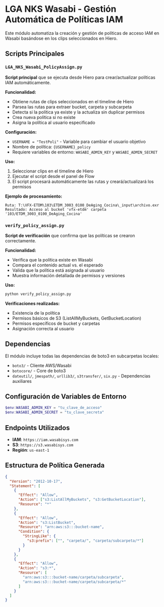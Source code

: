 # LGA NKS Wasabi - Gestión Automática de Políticas IAM

Este módulo automatiza la creación y gestión de políticas de acceso IAM en Wasabi basándose en los clips seleccionados en Hiero.

## Scripts Principales

### `LGA_NKS_Wasabi_PolicyAssign.py`
**Script principal** que se ejecuta desde Hiero para crear/actualizar políticas IAM automáticamente.

**Funcionalidad:**
- Obtiene rutas de clips seleccionados en el timeline de Hiero
- Parsea las rutas para extraer bucket, carpeta y subcarpeta
- Detecta si la política ya existe y la actualiza sin duplicar permisos
- Crea nueva política si no existe
- Asigna la política al usuario especificado

**Configuración:**
- `USERNAME = "TestPoli"` - Variable para cambiar el usuario objetivo
- Nombre de política: `{USERNAME}_policy`
- Requiere variables de entorno: `WASABI_ADMIN_KEY` y `WASABI_ADMIN_SECRET`

**Uso:**
1. Seleccionar clips en el timeline de Hiero
2. Ejecutar el script desde el panel de Flow
3. El script procesará automáticamente las rutas y creará/actualizará los permisos

**Ejemplo de procesamiento:**
```
Ruta: T:\VFX-ETDM\103\ETDM_3003_0100_DeAging_Cocina\_input\archivo.exr
Resultado: Acceso al bucket 'vfx-etdm' carpeta '103/ETDM_3003_0100_DeAging_Cocina'
```

### `verify_policy_assign.py`
**Script de verificación** que confirma que las políticas se crearon correctamente.

**Funcionalidad:**
- Verifica que la política existe en Wasabi
- Compara el contenido actual vs. el esperado
- Valida que la política está asignada al usuario
- Muestra información detallada de permisos y versiones

**Uso:**
```bash
python verify_policy_assign.py
```

**Verificaciones realizadas:**
- Existencia de la política
- Permisos básicos de S3 (ListAllMyBuckets, GetBucketLocation)
- Permisos específicos de bucket y carpetas
- Asignación correcta al usuario

## Dependencias

El módulo incluye todas las dependencias de boto3 en subcarpetas locales:
- `boto3/` - Cliente AWS/Wasabi
- `botocore/` - Core de boto3
- `dateutil/`, `jmespath/`, `urllib3/`, `s3transfer/`, `six.py` - Dependencias auxiliares

## Configuración de Variables de Entorno

```powershell
$env:WASABI_ADMIN_KEY = "tu_clave_de_acceso"
$env:WASABI_ADMIN_SECRET = "tu_clave_secreta"
```

## Endpoints Utilizados

- **IAM**: `https://iam.wasabisys.com`
- **S3**: `https://s3.wasabisys.com`
- **Región**: `us-east-1`

## Estructura de Política Generada

```json
{
  "Version": "2012-10-17",
  "Statement": [
    {
      "Effect": "Allow",
      "Action": ["s3:ListAllMyBuckets", "s3:GetBucketLocation"],
      "Resource": "*"
    },
    {
      "Effect": "Allow",
      "Action": "s3:ListBucket",
      "Resource": "arn:aws:s3:::bucket-name",
      "Condition": {
        "StringLike": {
          "s3:prefix": ["", "carpeta/", "carpeta/subcarpeta/*"]
        }
      }
    },
    {
      "Effect": "Allow",
      "Action": "s3:*",
      "Resource": [
        "arn:aws:s3:::bucket-name/carpeta/subcarpeta",
        "arn:aws:s3:::bucket-name/carpeta/subcarpeta/*"
      ]
    }
  ]
}
```
